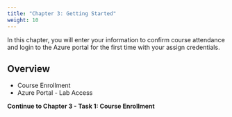 ```yaml
---
title: "Chapter 3: Getting Started" 
weight: 10
---
```


In this chapter, you will enter your information to confirm course attendance and login to the Azure portal for the first time with your assign credentials.

## Overview

- Course Enrollment
- Azure Portal - Lab Access

**Continue to Chapter 3 - Task 1: Course Enrollment**